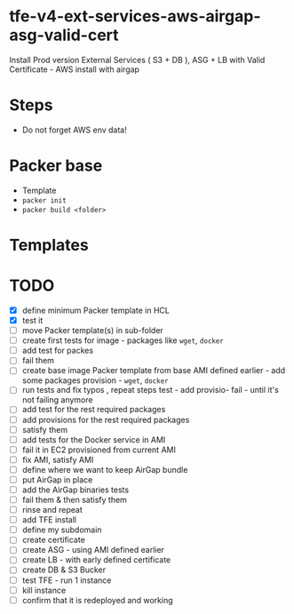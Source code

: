 # tfe-v4-ext-services-aws-airgap-asg-valid-cert
Install Prod version External Services ( S3 + DB ), ASG + LB with Valid Certificate - AWS install with airgap


# Steps

- Do not forget AWS env data! 

# Packer base

- Template
- `packer init`
- `packer build <folder>`


# Templates



# TODO

- [X] define minimum Packer template in HCL
- [X] test it
- [ ] move Packer template(s) in sub-folder
- [ ] create first tests for image - packages like `wget`, `docker`
- [ ] add test for packes
- [ ] fail them 
- [ ] create base image Packer template from base AMI defined earlier - add some packages provision - `wget`, `docker`
- [ ] run tests and fix typos , repeat steps  test - add provisio- fail - until it's not failing anymore
- [ ] add test for the rest required packages
- [ ] add provisions for the rest required packages
- [ ] satisfy them
- [ ] add tests for the Docker service in AMI
- [ ] fail it in EC2 provisioned from current AMI
- [ ] fix AMI, satisfy AMI
- [ ] define where we want to keep AirGap bundle
- [ ] put AirGap in place
- [ ] add the AirGap binaries tests
- [ ] fail them & then satisfy them
- [ ] rinse and repeat
- [ ] add TFE install
- [ ] define my subdomain
- [ ] create certificate
- [ ] create ASG - using  AMI defined earlier
- [ ] create LB - with early defined certificate  
- [ ] create DB & S3 Bucker
- [ ] test TFE - run 1 instance
- [ ] kill instance
- [ ] confirm that it is redeployed and working